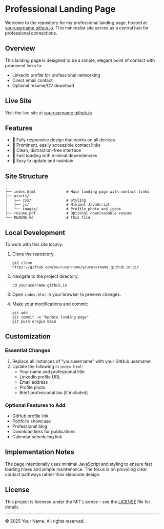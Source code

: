 # Professional Landing Page

Welcome to the repository for my professional landing page, hosted at [yourusername.github.io](https://yourusername.github.io). This minimalist site serves as a central hub for professional connections.

## Overview

This landing page is designed to be a simple, elegant point of contact with prominent links to:
- LinkedIn profile for professional networking
- Direct email contact
- Optional resume/CV download

## Live Site

Visit the live site at [yourusername.github.io](https://yourusername.github.io)

## Features

- 📱 Fully responsive design that works on all devices
- 🔗 Prominent, easily accessible contact links
- 🎯 Clean, distraction-free interface
- 🚀 Fast loading with minimal dependencies
- 🔄 Easy to update and maintain

## Site Structure

```
.
├── index.html              # Main landing page with contact links
├── assets/
│   ├── css/                # Styling
│   ├── js/                 # Minimal JavaScript
│   └── images/             # Profile photo and icons
├── resume.pdf              # Optional downloadable resume
└── README.md               # This file
```

## Local Development

To work with this site locally:

1. Clone the repository:
   ```
   git clone https://github.com/yourusername/yourusername.github.io.git
   ```

2. Navigate to the project directory:
   ```
   cd yourusername.github.io
   ```

3. Open `index.html` in your browser to preview changes.

4. Make your modifications and commit:
   ```
   git add .
   git commit -m "Update landing page"
   git push origin main
   ```

## Customization

### Essential Changes

1. Replace all instances of "yourusername" with your GitHub username
2. Update the following in `index.html`:
   - Your name and professional title
   - LinkedIn profile URL
   - Email address
   - Profile photo
   - Brief professional bio (if included)

### Optional Features to Add

- GitHub profile link
- Portfolio showcase
- Professional blog
- Download links for publications
- Calendar scheduling link

## Implementation Notes

The page intentionally uses minimal JavaScript and styling to ensure fast loading times and simple maintenance. The focus is on providing clear contact pathways rather than elaborate design.

## License

This project is licensed under the MIT License - see the [LICENSE](LICENSE) file for details.

---

© 2025 Your Name. All rights reserved.